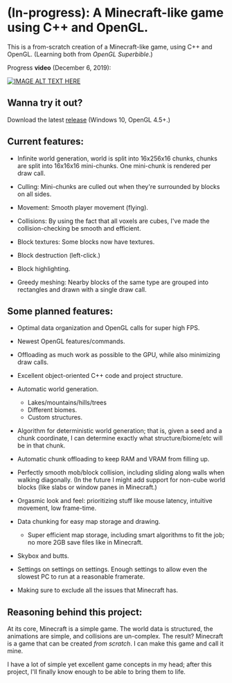 # (In-progress): A Minecraft-like game using C++ and OpenGL.

This is a from-scratch creation of a Minecraft-like game, using C++ and OpenGL. (Learning both from *OpenGL Superbible*.)

Progress **video** (December 6, 2019):

[![IMAGE ALT TEXT HERE](https://img.youtube.com/vi/wPdDSbGLJiE/0.jpg)](https://www.youtube.com/watch?v=wPdDSbGLJiE)

## Wanna try it out?

Download the latest [release](https://github.com/serg06/mc2/releases) (Windows 10, OpenGL 4.5+.)

## Current features:

- Infinite world generation, world is split into 16x256x16 chunks, chunks are split into 16x16x16 mini-chunks. One mini-chunk is rendered per draw call.

- Culling: Mini-chunks are culled out when they're surrounded by blocks on all sides.

- Movement: Smooth player movement (flying).

- Collisions: By using the fact that all voxels are cubes, I've made the collision-checking be smooth and efficient.

- Block textures: Some blocks now have textures.

- Block destruction (left-click.)

- Block highlighting.

- Greedy meshing: Nearby blocks of the same type are grouped into rectangles and drawn with a single draw call.

## Some planned features:

- Optimal data organization and OpenGL calls for super high FPS.

- Newest OpenGL features/commands.

- Offloading as much work as possible to the GPU, while also minimizing draw calls.

- Excellent object-oriented C++ code and project structure.

- Automatic world generation.
	- Lakes/mountains/hills/trees
	- Different biomes.
	- Custom structures.

- Algorithm for deterministic world generation; that is, given a seed and a chunk coordinate, I can determine exactly what structure/biome/etc will be in that chunk.

- Automatic chunk offloading to keep RAM and VRAM from filling up.

- Perfectly smooth mob/block collision, including sliding along walls when walking diagonally. (In the future I might add support for non-cube world blocks (like slabs or window panes in Minecraft.)

- Orgasmic look and feel: prioritizing stuff like mouse latency, intuitive movement, low frame-time.

- Data chunking for easy map storage and drawing.
	- Super efficient map storage, including smart algorithms to fit the job; no more 2GB save files like in Minecraft.

- Skybox and butts.

- Settings on settings on settings. Enough settings to allow even the slowest PC to run at a reasonable framerate.

- Making sure to exclude all the issues that Minecraft has.

## Reasoning behind this project:

At its core, Minecraft is a simple game. The world data is structured, the animations are simple, and collisions are un-complex. The result? Minecraft is a game that can be created *from scratch*. I can make this game and call it mine.

I have a lot of simple yet excellent game concepts in my head; after this project, I'll finally know enough to be able to bring them to life. 
